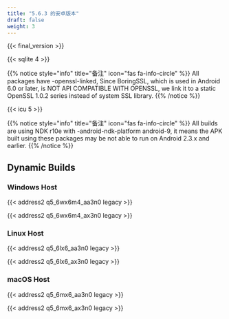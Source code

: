 ```yaml
---
title: "5.6.3 的安卓版本"
draft: false
weight: 3
---
```


{{< final_version >}}

{{< sqlite 4 >}}

{{% notice style="info" title="备注"  icon="fas fa-info-circle" %}}
All packages have -openssl-linked, Since BoringSSL, which is used in Android 6.0 or later, is NOT API COMPATIBLE WITH OPENSSL, we link it to a static OpenSSL 1.0.2 series instead of system SSL library.
{{% /notice %}}

{{< icu 5 >}}

{{% notice style="info" title="备注"  icon="fas fa-info-circle" %}}
All builds are using NDK r10e with -android-ndk-platform android-9, it means the APK built using these packages may be not able to run on Android 2.3.x and earlier.
{{% /notice %}}

## Dynamic Builds

### Windows Host

{{< address2 q5_6wx6m4_aa3n0 legacy >}}

{{< address2 q5_6wx6m4_ax3n0 legacy >}}

### Linux Host

{{< address2 q5_6lx6_aa3n0 legacy >}}

{{< address2 q5_6lx6_ax3n0 legacy >}}

### macOS Host

{{< address2 q5_6mx6_aa3n0 legacy >}}

{{< address2 q5_6mx6_ax3n0 legacy >}}
